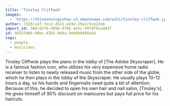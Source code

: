 ```yaml
---
title: 'Tinsley Cliffwok'
images:
  - 'https://thiseveningsshow.s3.amazonaws.com/wiki/tinsley-cliffwok.jpg'
author: 7328c14f-7ec2-4511-a24d-29a1c5ce23eb
import_id: 30dc92fb-4956-479b-a43c-99fdf4ce4837
id: 46557004-90bc-42b5-b64a-0eb0b8486a2d
tags:
  - people
  - musicians
---
```

Tinsley Cliffwok plays the piano in the lobby of [The Adobe Skyscraper]. He is a famous fashion icon, who utilizes his very expensive home radio receiver to listen to newly released music from the other side of the globe, which he then plays in the lobby of the Skyscraper. He usually plays 10–12 hours a day, so his hands and fingernails need quite a bit of attention. Because of this, he decided to open his own hair and nail salon, [Tinsley's]. He gives himself of 90% discount on manicures but pays full price for his haircuts.